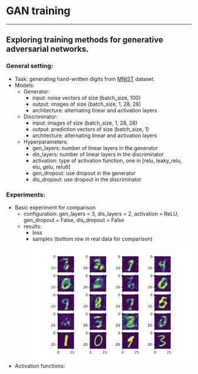 # GAN training
---
## Exploring training methods for generative adversarial networks.
### General setting:
- Task: generating hand-written digits from [MNIST](http://yann.lecun.com/exdb/mnist/) dataset.
- Models:
  - Generator:
    - input: noise vectors of size (batch_size, 100)
    - output: images of size (batch_size, 1, 28, 28)
    - architecture: alternating linear and activation layers  
  - Discriminator:
    - input: images of size (batch_size, 1, 28, 28)
    - output: prediction vectors of size (batch_size, 1)
    - architecture: alternating linear and activation layers
  - Hyperparameters:
    - gen_layers: number of linear layers in the generator
    - dis_layers: number of linear layers in the discriminator
    - activation: type of activation function, one in [relu, leaky_relu, elu, gelu, relu6]
    - gen_dropout: use dropout in the generator
    - dis_dropout: use dropout in the discriminator

### Experiments:
- Basic experiment for comparison
  - configuration: gen_layers = 3, dis_layers = 2, activation = ReLU, gen_dropout = False, dis_dropout = False
  - results:
    - loss
    - samples (bottom row in real data for comparison)
    ![](https://github.com/ArielKeslassy/Machine-Learning/blob/main/basic.png)
- Activation functions: 
